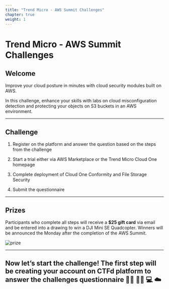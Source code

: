 ```yaml
---
title: "Trend Micro - AWS Summit Challenges"
chapter: true
weight: 1
---
```


# Trend Micro - AWS Summit Challenges

## Welcome

Improve your cloud posture in minutes with cloud security modules built on AWS.

In this challenge, enhance your skills with labs on cloud misconfiguration detection and protecting your objects on S3 buckets in an AWS environment.

---

## Challenge

1. Register on the platform and answer the question based on the steps from the challenge

2. Start a trial either via AWS Marketplace or the Trend Micro Cloud One homepage

3. Complete deployment of Cloud One Conformity and File Storage Security

4. Submit the questionnaire 

---

## Prizes

Participants who complete all steps will receive a <b>$25 gift card</b> via email and be entered into a drawing to win a DJI Mini SE Quadcopter. Winners will be announced the Monday after the completion of the AWS Summit.

![prize](/images/drone.png)

----

## Now let’s start the challenge! The first step will be creating your account on CTFd platform to answer the challenges questionnaire 👨‍💻 👩‍💻 💻 ☁️